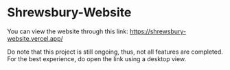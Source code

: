 # Shrewsbury-Website

You can view the website through this link: https://shrewsbury-website.vercel.app/

Do note that this project is still ongoing, thus, not all features are completed. For the best experience, do open the link using a desktop view.